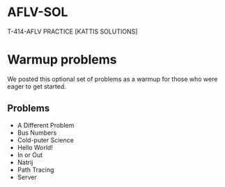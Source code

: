 # AFLV-SOL
T-414-AFLV PRACTICE [KATTIS SOLUTIONS]

# Warmup problems

We posted this optional set of problems as a warmup for those who were eager to get started.
<h2>Problems</h2>
<ul>
	<li>A Different Problem</a></li>
	<li>Bus Numbers</a></li>
	<li>Cold-puter Science</a></li>
	<li>Hello World!</a></li>
	<li>In or Out</a></li>
  <li>Natrij</a></li>
  <li>Path Tracing</a></li>
  <li>Server</a></li>
</ul>
